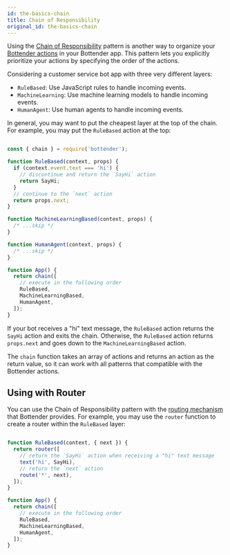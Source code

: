 ```yaml
---
id: the-basics-chain
title: Chain of Responsibility
original_id: the-basics-chain
---
```

Using the [Chain of Responsibility](https://en.wikipedia.org/wiki/Chain-of-responsibility_pattern) pattern is another way to organize your [Bottender actions](the-basics-actions.md) in your Bottender app. This pattern lets you explicitly prioritize your actions by specifying the order of the actions.

Considering a customer service bot app with three very different layers:

-   `RuleBased`: Use JavaScript rules to handle incoming events.
-   `MachineLearning`: Use machine learning models to handle incoming events.
-   `HumanAgent`: Use human agents to handle incoming events.

In general, you may want to put the cheapest layer at the top of the chain. For example, you may put the `RuleBased` action at the top:

```js

const { chain } = require('bottender');

function RuleBased(context, props) {
  if (context.event.text === 'hi') {
    // discontinue and return the `SayHi` action
    return SayHi;
  }
  // continue to the `next` action
  return props.next;
}

function MachineLearningBased(context, props) {
  /* ...skip */
}

function HumanAgent(context, props) {
  /* ...skip */
}

function App() {
  return chain([
    // execute in the following order
    RuleBased,
    MachineLearningBased,
    HumanAgent,
  ]);
}

```

If your bot receives a "hi" text message, the `RuleBased` action returns the `SayHi` action and exits the chain. Otherwise, the `RuleBased` action returns `props.next` and goes down to the `MachineLearningBased` action.

The `chain` function takes an array of actions and returns an action as the return value, so it can work with all patterns that compatible with the Bottender actions.

## Using with Router

You can use the Chain of Responsibility pattern with the [routing mechanism](the-basics-routing.md) that Bottender provides. For example, you may use the `router` function to create a router within the `RuleBased` layer:

```js

function RuleBased(context, { next }) {
  return router([
    // return the `SayHi` action when receiving a "hi" text message
    text('hi', SayHi),
    // return the `next` action
    route('*', next),
  ]);
}

function App() {
  return chain([
    // execute in the following order
    RuleBased,
    MachineLearningBased,
    HumanAgent,
  ]);
}

```
